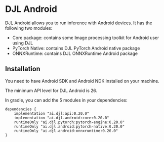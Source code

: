 # DJL Android

DJL Android allows you to run inference with Android devices.
It has the following two modules:

- Core package: contains some Image processing toolkit for Android user using DJL
- PyTorch Native: contains DJL PyTorch Android native package
- ONNXRuntime: contains DJL ONNXRuntime Android package

## Installation
You need to have Android SDK and Android NDK installed on your machine.

The minimum API level for DJL Android is 26.

In gradle, you can add the 5 modules in your dependencies:

```
dependencies {
    implementation "ai.djl:api:0.20.0"
    implementation "ai.djl.android:core:0.20.0"
    runtimeOnly "ai.djl.pytorch:pytorch-engine:0.20.0"
    runtimeOnly "ai.djl.android:pytorch-native:0.20.0"
    runtimeOnly "ai.djl.android:onnxruntime:0.20.0"
}
```
